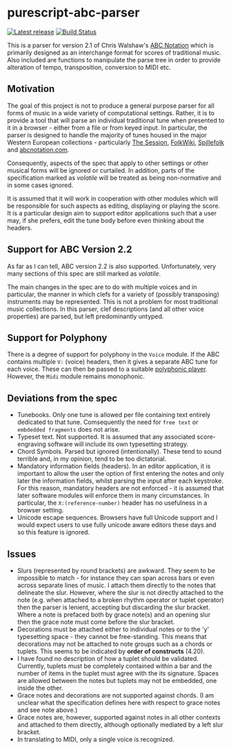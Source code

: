 purescript-abc-parser
=====================

[![Latest release](http://img.shields.io/github/release/newlandsvalley/purescript-abc-parser.svg)](https://github.com/newlandsvalley/purescript-abc-parser/releases)
[![Build Status](https://travis-ci.org/newlandsvalley/purescript-abc-parser.svg?branch=master)](https://travis-ci.org/newlandsvalley/purescript-abc-parser)


This is a parser for version 2.1 of Chris Walshaw's [ABC Notation](http://abcnotation.com/) which is primarily designed as an interchange format for scores of traditional music.  Also included are functions to manipulate the parse tree in order to provide alteration of tempo, transposition, conversion to MIDI etc.

Motivation
----------

The goal of this project is not to produce a general purpose parser for all forms of music in a wide variety of computational settings.  Rather, it is to provide a tool that will parse an individual traditional tune when presented to it in a browser - either from a file or from keyed input. In particular, the parser is designed to handle the majority of tunes housed in the major Western European collections - particularly [The Session](https://thesession.org/), [FolkWiki](http://www.folkwiki.se/), [Spillefolk](https://spillefolk.dk/nodesamlingen/) and [abcnotation.com](http://abcnotation.com/).

 Consequently, aspects of the spec that apply to other settings or other musical forms will be ignored or curtailed.  In addition, parts of the specification marked as _volatile_ will be treated as being non-normative and in some cases ignored. 

It is assumed that it will work in cooperation with other modules which will be responsible for such aspects as editing, displaying or playing the score. It is a particular design aim to support editor applications such that a user may, if she prefers, edit the tune body before even thinking about the headers. 

Support for ABC Version 2.2
---------------------------

As far as I can tell, ABC version 2.2 is also supported. Unfortunately, very many sections of this spec are still marked as _volatile_.

The main changes in the spec are to do with multiple voices and in particular, the manner in which clefs for a variety of (possibly transposing) instruments may be represented. This is not a problem for most traditional music collections.  In this parser, clef descriptions (and all other voice properties) are parsed, but left predominantly untyped.

Support for Polyphony
---------------------

There is a degree of support for polyphony in the ```Voice``` module.  If the ABC contains multiple ```V:``` (voice) headers, then it gives a separate ABC tune for each voice.  These can then be passed to a suitable [polyphonic player](https://github.com/newlandsvalley/purescript-school-of-music/tree/master/polyphonic-player). However, the ```Midi``` module remains monophonic.

Deviations from the spec
------------------------

  * Tunebooks.  Only one tune is allowed per file containing text entirely dedicated to that tune. Comsequently the need for ```free text``` or ```embdedded fragments``` does not arise.
  * Typeset text.  Not supported.  It is assumed that any associated score-engraving software will include its own typesetting strategy.
  * Chord Symbols.  Parsed but ignored (intentionally).  These tend to sound terrible and, in my opinion, tend to be too dictatorial.
  * Mandatory information fields (headers).  In an editor application, it is important to allow the user the option of first entering the notes and only later the information fields, whilst parsing the input after each keystroke.  For this reason, mandatory headers are not enforced - it is assumed that later software modules will enforce them in many circumstances.  In particular, the ```X:(reference-number)``` header has no usefulness in a browser setting.
  * Unicode escape sequences.  Browsers have full Unicode support and I would expect users to use fully unicode aware editors these days and so this feature is ignored.
  

Issues
------

* Slurs (represented by round brackets) are awkward. They seem to be impossible to match - for instance they can span across bars or even across separate lines of music.  I attach them directly to the notes that delineate the slur. However, where the slur is not directly attached to the note (e.g. when attached to a broken rhythm operator or tuplet operator) then the parser is lenient, accepting but discarding the slur bracket. Where a note is prefaced both by grace note(s) and an opening slur then the grace note must come before the slur bracket.
* Decorations must be attached either to individual notes or to the 'y' typesetting space - they cannot be free-standing. This means that decorations may not be attached to note groups such as a chords or tuplets.  This seems to be indicated by **order of constructs** (4.20). 
* I have found no description of how a tuplet should be validated. Currently, tuplets must be completely contained within a bar and the number of items in the tuplet must agree with the its signature.  Spaces are allowed between the notes but tuplets may not be embedded, one inside the other.
* Grace notes and decorations are not supported against chords.  (I am unclear what the specification defines here with respect to grace notes and see note above.)
* Grace notes are, however, supported against notes in all other contexts and attached to them directly, although optionally mediated by a left slur bracket. 
* In translating to MIDI, only a single voice is recognized.



